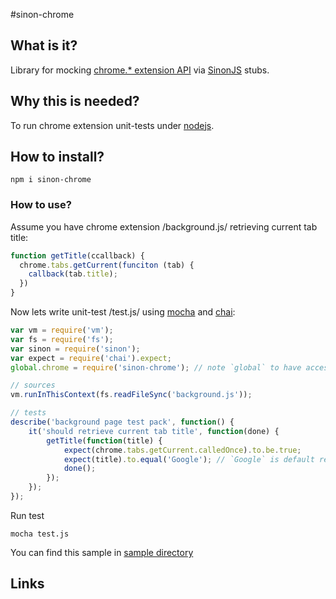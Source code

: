 #sinon-chrome
## What is it?
Library for mocking [chrome.* extension API](https://developer.chrome.com/extensions) via [SinonJS](http://sinonjs.org) stubs.

## Why this is needed?
To run chrome extension unit-tests under [nodejs](http://nodejs.org).

## How to install?
````
npm i sinon-chrome
````

### How to use?
Assume you have chrome extension /background.js/ retrieving current tab title:
````js
function getTitle(ccallback) {
  chrome.tabs.getCurrent(funciton (tab) {
    callback(tab.title);
  })
}
````

Now lets write unit-test /test.js/ using [mocha](http://visionmedia.github.io/mocha) and [chai](http://chaijs.com):
````js
var vm = require('vm');
var fs = require('fs');
var sinon = require('sinon');
var expect = require('chai').expect;
global.chrome = require('sinon-chrome'); // note `global` to have access in `runInThisContext`

// sources
vm.runInThisContext(fs.readFileSync('background.js'));

// tests
describe('background page test pack', function() {
    it('should retrieve current tab title', function(done) {
        getTitle(function(title) {
            expect(chrome.tabs.getCurrent.calledOnce).to.be.true;
            expect(title).to.equal('Google'); // `Google` is default response located in `data/tabs/getCurrent.json`
            done();
        });
    });
});
````

Run test
````
mocha test.js
````
You can find this sample in [sample directory](/sample)

## Links


